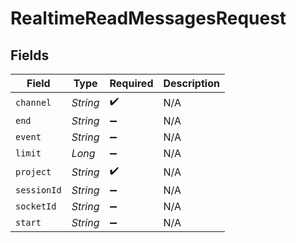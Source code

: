 # RealtimeReadMessagesRequest


## Fields

| Field              | Type               | Required           | Description        |
| ------------------ | ------------------ | ------------------ | ------------------ |
| `channel`          | *String*           | :heavy_check_mark: | N/A                |
| `end`              | *String*           | :heavy_minus_sign: | N/A                |
| `event`            | *String*           | :heavy_minus_sign: | N/A                |
| `limit`            | *Long*             | :heavy_minus_sign: | N/A                |
| `project`          | *String*           | :heavy_check_mark: | N/A                |
| `sessionId`        | *String*           | :heavy_minus_sign: | N/A                |
| `socketId`         | *String*           | :heavy_minus_sign: | N/A                |
| `start`            | *String*           | :heavy_minus_sign: | N/A                |